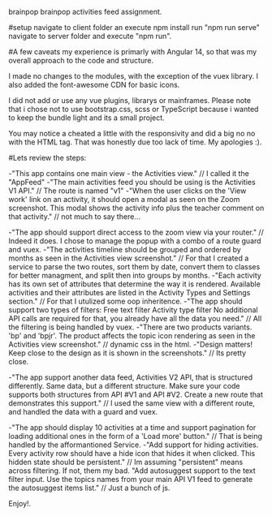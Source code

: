 brainpop
brainpop activities feed assignment.

#setup navigate to client folder an execute npm install run "npm run serve" navigate to server folder and execute "npm run".

#A few caveats my experience is primarly with Angular 14, so that was my overall approach to the code and structure.

I made no changes to the modules, with the exception of the vuex library. I also added the font-awesome CDN for basic icons.

I did not add or use any vue plugins, librarys or mainframes. Please note that i chose not to use bootstrap.css, scss or TypeScript because i wanted to keep the bundle light and its a small project.

You may notice a cheated a little with the responsivity and did a big no no with the HTML tag. That was honestly due too lack of time. My apologies :).

#Lets review the steps:

-"This app contains one main view - the Activities view." // I called it the "AppFeed" -"The main activities feed you should be using is the Activities V1 API." // The route is named "v1" -"When the user clicks on the 'View work' link on an activity, it should open a modal as seen on the Zoom screenshot. This modal shows the activity info plus the teacher comment on that activity." // not much to say there...

-"The app should support direct access to the zoom view via your router." // Indeed it does. I chose to manage the popup with a combo of a route guard and vuex. -"The activities timeline should be grouped and ordered by months as seen in the Activities view screenshot." // For that I created a service to parse the two routes, sort them by date, convert them to classes for better managment, and split then into groups by months. -"Each activity has its own set of attributes that determine the way it is rendered. Available activities and their attributes are listed in the Activity Types and Settings section." // For that I utulized some oop inheritence. -"The app should support two types of filters: Free text filter Activity type filter No additional API calls are required for that, you already have all the data you need." // All the filtering is being handled by vuex. -"There are two products variants. 'bp' and 'bpjr'. The product affects the topic icon rendering as seen in the Activities view screenshot." // dynamic css in the html. -"Design matters! Keep close to the design as it is shown in the screenshots." // Its pretty close.

-"The app support another data feed, Activities V2 API, that is structured differently. Same data, but a different structure. Make sure your code supports both structures from API #V1 and API #V2. Create a new route that demonstrates this support." // I used the same view with a different route, and handled the data with a guard and vuex.

-"The app should display 10 activities at a time and support pagination for loading additional ones in the form of a 'Load more' button." // That is being handled by the afformantioned Service. -"Add support for hiding activities. Every activity row should have a hide icon that hides it when clicked. This hidden state should be persistent." // Im assuming "persistent" means across filtering. If not, them my bad. "Add autosuggest support to the text filter input. Use the topics names from your main API V1 feed to generate the autosuggest items list." // Just a bunch of js.

Enjoy!.